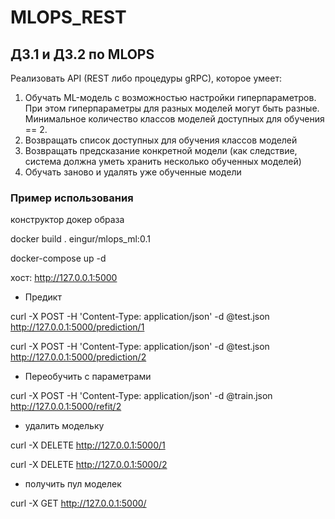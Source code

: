 # MLOPS_REST
## ДЗ.1 и ДЗ.2 по MLOPS

Реализовать API (REST либо процедуры gRPC), которое умеет: 
1. Обучать ML-модель с возможностью настройки 
гиперпараметров. При этом гиперпараметры для разных 
моделей могут быть разные. Минимальное количество классов 
моделей доступных для обучения == 2. 
2. Возвращать список доступных для обучения классов моделей 
3. Возвращать предсказание конкретной модели (как следствие, 
система должна уметь хранить несколько обученных моделей) 
4. Обучать заново и удалять уже обученные модели


### Пример использования
конструктор докер образа 
 
 docker build . eingur/mlops_ml:0.1
 
 docker-compose up -d
 
 хост: http://127.0.0.1:5000
 
- Предикт

curl -X POST -H 'Content-Type: application/json' -d @test.json http://127.0.0.1:5000/prediction/1

curl -X POST -H 'Content-Type: application/json' -d @test.json http://127.0.0.1:5000/prediction/2
- Переобучить с параметрами

curl -X POST -H 'Content-Type: application/json' -d @train.json http://127.0.0.1:5000/refit/2

- удалить модельку

curl -X DELETE http://127.0.0.1:5000/1

curl -X DELETE http://127.0.0.1:5000/2

- получить пул моделек

curl -X GET http://127.0.0.1:5000/
